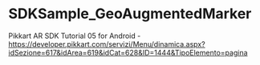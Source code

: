 # SDKSample_GeoAugmentedMarker
Pikkart AR SDK Tutorial 05 for Android - 
https://developer.pikkart.com/servizi/Menu/dinamica.aspx?idSezione=617&idArea=619&idCat=628&ID=1444&TipoElemento=pagina
